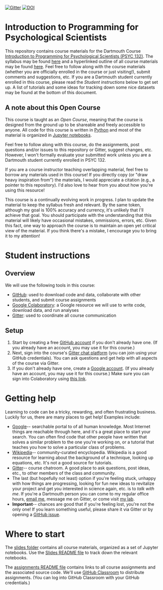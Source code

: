 [![Gitter](https://badges.gitter.im/cs-for-psych/community.svg)](https://gitter.im/cs-for-psych/PSYC-132-Winter-2021?utm_source=badge&utm_medium=badge&utm_campaign=pr-badge) [![DOI](https://zenodo.org/badge/DOI/10.5281/zenodo.5136795.svg)](https://doi.org/10.5281/zenodo.5136795)



# Introduction to Programming for Psychological Scientists

This repository contains course materials for the Dartmouth Course [Introduction to Programming for Psychological Scientists (PSYC 132)](https://pbs.dartmouth.edu/undergraduate/courses-and-syllabi/intermediate-courses-2020-2021).  The syllabus may be found [here](https://github.com/ContextLab/cs-for-psych/blob/master/admin/PSYC_132_syllabus.pdf) and a hyperlinked outline of all course materials may be found [here](https://github.com/ContextLab/cs-for-psych/blob/master/slides/README.md).  Feel free to follow along with the course materials (whether you are officially enrolled in the course or just visiting!), submit comments and suggestions, etc.  If you are a Dartmouth student currently enrolled in this course, please read the *Student instructions* below to get set up.  A list of tutorials and some ideas for tracking down some nice datasets may be found at the bottom of this document.

## A note about this Open Course
This course is taught as an *Open Course*, meaning that the course is designed from the ground up to be shareable and freely accessible to anyone.  All code for this course is written in [Python](https://www.python.org/) and most of the material is organized in [Jupyter notebooks](http://jupyter.org/).

Feel free to follow along with this course, do the assignments, post questions and/or issues to this repository or Gitter, suggest changes, etc.  However, I won't formally evaluate your submitted work unless you are a Dartmouth student currently enrolled in PSYC 132.

If you are a course instructor teaching overlapping material, feel free to borrow any materials used in this course!  If you directly copy (or "draw heavy inspiration from") the materials, I would appreciate a citation (e.g., a pointer to this repository).  I'd also love to hear from you about how you're using this resource!

This course is a continually evolving work in progress.  I plan to update the material to keep the syllabus fresh and relevant.  By the same token, although my goal is 100% accuracy and currency, it's unlikely that I'll achieve that goal.  You should participate with the understanding that this material will likely have occasional mistakes, ommissions, errors, etc.  Given this fact, one way to approach the course is to maintain an open yet critical view of the material.  If you think there's a mistake, I encourage you to bring it to my attention!

# Student instructions

## Overview
We will use the following tools in this course:
- [GitHub](https://www.github.com): used to download code and data, collaborate with other students, and submit course assignments
- [Google Colaboratory](https://colab.research.google.com/): a Google resource we will use to write code, download data, and run analyses
- [Gitter](https://gitter.im): used to coordinate all course communication

## Setup 
1. Start by creating a free [GitHub account](https://www.github.com) if you don't already have one.  (If you already have an account, you may use it for this course.)
2. Next, sign into the course's [Gitter chat platform](https://gitter.im/cs-for-psych/PSYC-132-Winter-2021) (you can join using your GitHub credentials).  You can ask questions and get help with all aspects of the course via Gitter.
3. If you don't already have one, create a [Google account](http://google.com/).  (If you already have an account, you may use it for this course.) Make sure you can sign into Colaboratory using [this link](https://colab.research.google.com/).

# Getting help
Learning to code can be a tricky, rewarding, and often frustrating business.  Luckily for us, there are many places to get help!  Examples include:
- [Google](https://www.google.com)-- searchable portal to of all human knowledge. Most Internet things are reachable through here, and it's a great place to start your search.  You can often find code that other people have written that solves a similar problem to the one you're working on, or a tutorial that teaches you how to solve a particular class of problems.
- [Wikipedia](https://www.wikipedia.org/)-- community-curated encyclopedia. Wikipedia is a good resource for learning about the background of a technique, looking up equations, etc.  It's not a good source for tutorials.
- [Gitter](https://gitter.im/cs-for-psych/PSYC-132-Winter-2021)-- course chatroom.  A good place to ask questions, post ideas, etc., to other members of the class and community.
- The last (but hopefully not least) option if you're feeling stuck, unhappy with how things are progressing, looking for fun new ideas to revitalize your project and get you interested in science again, etc. is to *talk with me*.  If you're a Dartmouth person you can come to my regular office hours, [email me](mailto:jeremy@dartmouth.edu), message me on Gitter, or come visit [my lab](http://www.context-lab.com/).
- **Important**-- chances are good that if you're feeling lost, you're not the only one!  If you learn something useful, please share it via Gitter or by opening a [GitHub issue](https://github.com/ContextLab/cs-for-psych/issues).

# Where to start

The [slides folder](https://github.com/ContextLab/cs-for-psych/tree/master/slides) contains all course materials, organized as a set of Jupyter notebooks.  Use the [Slides README file](https://github.com/ContextLab/cs-for-psych/blob/master/slides/README.md) to track down the relevant notebooks.

The [assignments README file](https://github.com/ContextLab/cs-for-psych/blob/master/assignments/README.md) contains links to all course assignments and the associated source code.  We'll use [GitHub Classroom](https://classroom.github.com/) to distribute assignments.  (You can log into GitHub Classroom with your GitHub credentials.)
